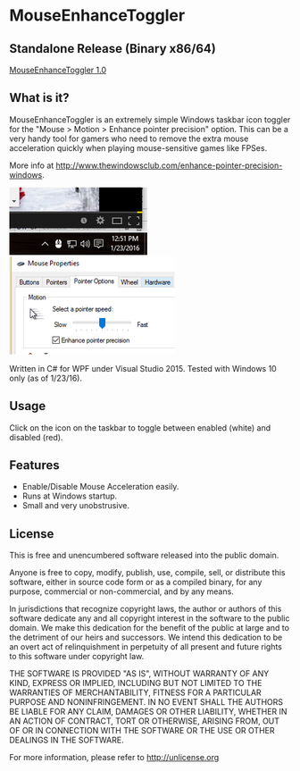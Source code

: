 # MouseEnhanceToggler
## Standalone Release (Binary x86/64)
[MouseEnhanceToggler 1.0](./release/MouseEnhanceToggler-1.0.exe)

## What is it?
MouseEnhanceToggler is an extremely simple Windows taskbar icon toggler for the "Mouse > Motion > Enhance pointer precision" option.
This can be a very handy tool for gamers who need to remove the extra mouse acceleration quickly when playing mouse-sensitive games like FPSes.

More info at <http://www.thewindowsclub.com/enhance-pointer-precision-windows>.

![alt tag](./docs/Capture1.png) ![alt tag](./docs/Capture2.png)

Written in C# for WPF under Visual Studio 2015. Tested with Windows 10 only (as of 1/23/16).

## Usage
Click on the icon on the taskbar to toggle between enabled (white) and disabled (red).

## Features
- Enable/Disable Mouse Acceleration easily.
- Runs at Windows startup.
- Small and very unobstrusive.

## License
This is free and unencumbered software released into the public domain.

Anyone is free to copy, modify, publish, use, compile, sell, or
distribute this software, either in source code form or as a compiled
binary, for any purpose, commercial or non-commercial, and by any
means.

In jurisdictions that recognize copyright laws, the author or authors
of this software dedicate any and all copyright interest in the
software to the public domain. We make this dedication for the benefit
of the public at large and to the detriment of our heirs and
successors. We intend this dedication to be an overt act of
relinquishment in perpetuity of all present and future rights to this
software under copyright law.

THE SOFTWARE IS PROVIDED "AS IS", WITHOUT WARRANTY OF ANY KIND,
EXPRESS OR IMPLIED, INCLUDING BUT NOT LIMITED TO THE WARRANTIES OF
MERCHANTABILITY, FITNESS FOR A PARTICULAR PURPOSE AND NONINFRINGEMENT.
IN NO EVENT SHALL THE AUTHORS BE LIABLE FOR ANY CLAIM, DAMAGES OR
OTHER LIABILITY, WHETHER IN AN ACTION OF CONTRACT, TORT OR OTHERWISE,
ARISING FROM, OUT OF OR IN CONNECTION WITH THE SOFTWARE OR THE USE OR
OTHER DEALINGS IN THE SOFTWARE.

For more information, please refer to <http://unlicense.org>
